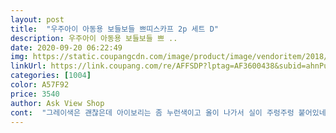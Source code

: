 ```yaml
---
layout: post 
title:  "우주아이 아동용 보들보들 쁘띠스카프 2p 세트 D" 
description: 우주아이 아동용 보들보들 쁘 ..
date: 2020-09-20 06:22:49 
img: https://static.coupangcdn.com/image/product/image/vendoritem/2018/12/31/3934006611/7416a030-dea7-49f6-b444-abd8ca170c96.jpg 
linkUrl: https://link.coupang.com/re/AFFSDP?lptag=AF3600438&subid=ahnPublicAsk&pageKey=130665631&itemId=384624305&vendorItemId=3934006611&traceid=V0-113-59e2fcca9192a089 
categories: [1004] 
color: A57F92 
price: 3540 
author: Ask View Shop 
cont:  "그레이색은 괜찮은데 아이보리는 좀 누런색이고 올이 나가서 실이 주렁주렁 붙어있네요;; 잘라내고 쓰면 구멍나려나요 반품하기도 귀찮고 아혀.<br/>.<br/>검수 잘해주세요<br/>디자인도 예쁘고 색깔도 귀여워요<br/>보들보들조아요 가볍고 얇고 시원한원단같고 이뻐요<br/>선물하기 괜찮을 거라고 생각하고 구매햇습니다<br/>어린이집 선물 보내기에 가격도 부담스럽지 않아 좋습니다!!<br/>어린이집 선물로 구입했어요<br/>전에도 머플러세트 구매해서 잘 사용하고 있었던 터라<br/>" 
---
```


